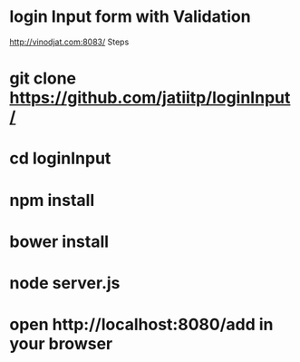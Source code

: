 # login Input form with Validation
 http://vinodjat.com:8083/
Steps 

# git clone https://github.com/jatiitp/loginInput/
# cd loginInput
# npm install
# bower install
# node server.js
# open http://localhost:8080/add in your browser
 
